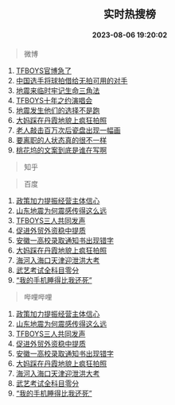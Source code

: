 <div align="center"><h2>实时热搜榜</h2><h4>2023-08-06 19:20:02</h4></div>

> 微博  

1. [TFBOYS官博急了](https://s.weibo.com/weibo?q=%23TFBOYS%E5%AE%98%E5%8D%9A%E6%80%A5%E4%BA%86%23&t=31&band_rank=1&Refer=top)<br />
2. [中国选手将球拍借给无拍可用的对手](https://s.weibo.com/weibo?q=%23%E4%B8%AD%E5%9B%BD%E9%80%89%E6%89%8B%E5%B0%86%E7%90%83%E6%8B%8D%E5%80%9F%E7%BB%99%E6%97%A0%E6%8B%8D%E5%8F%AF%E7%94%A8%E7%9A%84%E5%AF%B9%E6%89%8B%23&t=31&band_rank=2&Refer=top)<br />
3. [地震来临时牢记生命三角法](https://s.weibo.com/weibo?q=%23%E5%9C%B0%E9%9C%87%E6%9D%A5%E4%B8%B4%E6%97%B6%E7%89%A2%E8%AE%B0%E7%94%9F%E5%91%BD%E4%B8%89%E8%A7%92%E6%B3%95%23&t=31&band_rank=3&Refer=top)<br />
4. [TFBOYS十年之约演唱会](https://s.weibo.com/weibo?q=%23TFBOYS%E5%8D%81%E5%B9%B4%E4%B9%8B%E7%BA%A6%E6%BC%94%E5%94%B1%E4%BC%9A%23&t=31&band_rank=4&Refer=top)<br />
5. [地震发生他们的选择不是跑](https://s.weibo.com/weibo?q=%23%E5%9C%B0%E9%9C%87%E5%8F%91%E7%94%9F%E4%BB%96%E4%BB%AC%E7%9A%84%E9%80%89%E6%8B%A9%E4%B8%8D%E6%98%AF%E8%B7%91%23&t=31&band_rank=5&Refer=top)<br />
6. [大妈踩在丹霞地貌上疯狂拍照](https://s.weibo.com/weibo?q=%23%E5%A4%A7%E5%A6%88%E8%B8%A9%E5%9C%A8%E4%B8%B9%E9%9C%9E%E5%9C%B0%E8%B2%8C%E4%B8%8A%E7%96%AF%E7%8B%82%E6%8B%8D%E7%85%A7%23&t=31&band_rank=6&Refer=top)<br />
7. [老人敲击百万次后瓷盘出现一幅画](https://s.weibo.com/weibo?q=%23%E8%80%81%E4%BA%BA%E6%95%B2%E5%87%BB%E7%99%BE%E4%B8%87%E6%AC%A1%E5%90%8E%E7%93%B7%E7%9B%98%E5%87%BA%E7%8E%B0%E4%B8%80%E5%B9%85%E7%94%BB%23&t=31&band_rank=7&Refer=top)<br />
8. [要离职的人状态真的很不一样](https://s.weibo.com/weibo?q=%E8%A6%81%E7%A6%BB%E8%81%8C%E7%9A%84%E4%BA%BA%E7%8A%B6%E6%80%81%E7%9C%9F%E7%9A%84%E5%BE%88%E4%B8%8D%E4%B8%80%E6%A0%B7&t=31&band_rank=8&Refer=top)<br />
9. [桃花坞的文案到底是谁在写啊](https://s.weibo.com/weibo?q=%E6%A1%83%E8%8A%B1%E5%9D%9E%E7%9A%84%E6%96%87%E6%A1%88%E5%88%B0%E5%BA%95%E6%98%AF%E8%B0%81%E5%9C%A8%E5%86%99%E5%95%8A&t=31&band_rank=9&Refer=top)<br />

> 知乎  


> 百度  

1. [政策加力提振经营主体信心](https://www.baidu.com/s?wd=%E6%94%BF%E7%AD%96%E5%8A%A0%E5%8A%9B%E6%8F%90%E6%8C%AF%E7%BB%8F%E8%90%A5%E4%B8%BB%E4%BD%93%E4%BF%A1%E5%BF%83&sa=fyb_news&rsv_dl=fyb_news)<br />
2. [山东地震为何震感传得这么远](https://www.baidu.com/s?wd=%E5%B1%B1%E4%B8%9C%E5%9C%B0%E9%9C%87%E4%B8%BA%E4%BD%95%E9%9C%87%E6%84%9F%E4%BC%A0%E5%BE%97%E8%BF%99%E4%B9%88%E8%BF%9C&sa=fyb_news&rsv_dl=fyb_news)<br />
3. [TFBOYS三人共同发声](https://www.baidu.com/s?wd=TFBOYS%E4%B8%89%E4%BA%BA%E5%85%B1%E5%90%8C%E5%8F%91%E5%A3%B0&sa=fyb_news&rsv_dl=fyb_news)<br />
4. [促进外贸外资稳中提质](https://www.baidu.com/s?wd=%E4%BF%83%E8%BF%9B%E5%A4%96%E8%B4%B8%E5%A4%96%E8%B5%84%E7%A8%B3%E4%B8%AD%E6%8F%90%E8%B4%A8&sa=fyb_news&rsv_dl=fyb_news)<br />
5. [安徽一高校录取通知书出现错字](https://www.baidu.com/s?wd=%E5%AE%89%E5%BE%BD%E4%B8%80%E9%AB%98%E6%A0%A1%E5%BD%95%E5%8F%96%E9%80%9A%E7%9F%A5%E4%B9%A6%E5%87%BA%E7%8E%B0%E9%94%99%E5%AD%97&sa=fyb_news&rsv_dl=fyb_news)<br />
6. [大妈踩在丹霞地貌上疯狂拍照](https://www.baidu.com/s?wd=%E5%A4%A7%E5%A6%88%E8%B8%A9%E5%9C%A8%E4%B8%B9%E9%9C%9E%E5%9C%B0%E8%B2%8C%E4%B8%8A%E7%96%AF%E7%8B%82%E6%8B%8D%E7%85%A7&sa=fyb_news&rsv_dl=fyb_news)<br />
7. [海河入海口天津迎泄洪大考](https://www.baidu.com/s?wd=%E6%B5%B7%E6%B2%B3%E5%85%A5%E6%B5%B7%E5%8F%A3%E5%A4%A9%E6%B4%A5%E8%BF%8E%E6%B3%84%E6%B4%AA%E5%A4%A7%E8%80%83&sa=fyb_news&rsv_dl=fyb_news)<br />
8. [武艺考试全科目零分](https://www.baidu.com/s?wd=%E6%AD%A6%E8%89%BA%E8%80%83%E8%AF%95%E5%85%A8%E7%A7%91%E7%9B%AE%E9%9B%B6%E5%88%86&sa=fyb_news&rsv_dl=fyb_news)<br />
9. [“我的手机睡得比我还死”](https://www.baidu.com/s?wd=%E2%80%9C%E6%88%91%E7%9A%84%E6%89%8B%E6%9C%BA%E7%9D%A1%E5%BE%97%E6%AF%94%E6%88%91%E8%BF%98%E6%AD%BB%E2%80%9D&sa=fyb_news&rsv_dl=fyb_news)<br />

> 哔哩哔哩  

1. [政策加力提振经营主体信心](https://www.baidu.com/s?wd=%E6%94%BF%E7%AD%96%E5%8A%A0%E5%8A%9B%E6%8F%90%E6%8C%AF%E7%BB%8F%E8%90%A5%E4%B8%BB%E4%BD%93%E4%BF%A1%E5%BF%83&sa=fyb_news&rsv_dl=fyb_news)<br />
2. [山东地震为何震感传得这么远](https://www.baidu.com/s?wd=%E5%B1%B1%E4%B8%9C%E5%9C%B0%E9%9C%87%E4%B8%BA%E4%BD%95%E9%9C%87%E6%84%9F%E4%BC%A0%E5%BE%97%E8%BF%99%E4%B9%88%E8%BF%9C&sa=fyb_news&rsv_dl=fyb_news)<br />
3. [TFBOYS三人共同发声](https://www.baidu.com/s?wd=TFBOYS%E4%B8%89%E4%BA%BA%E5%85%B1%E5%90%8C%E5%8F%91%E5%A3%B0&sa=fyb_news&rsv_dl=fyb_news)<br />
4. [促进外贸外资稳中提质](https://www.baidu.com/s?wd=%E4%BF%83%E8%BF%9B%E5%A4%96%E8%B4%B8%E5%A4%96%E8%B5%84%E7%A8%B3%E4%B8%AD%E6%8F%90%E8%B4%A8&sa=fyb_news&rsv_dl=fyb_news)<br />
5. [安徽一高校录取通知书出现错字](https://www.baidu.com/s?wd=%E5%AE%89%E5%BE%BD%E4%B8%80%E9%AB%98%E6%A0%A1%E5%BD%95%E5%8F%96%E9%80%9A%E7%9F%A5%E4%B9%A6%E5%87%BA%E7%8E%B0%E9%94%99%E5%AD%97&sa=fyb_news&rsv_dl=fyb_news)<br />
6. [大妈踩在丹霞地貌上疯狂拍照](https://www.baidu.com/s?wd=%E5%A4%A7%E5%A6%88%E8%B8%A9%E5%9C%A8%E4%B8%B9%E9%9C%9E%E5%9C%B0%E8%B2%8C%E4%B8%8A%E7%96%AF%E7%8B%82%E6%8B%8D%E7%85%A7&sa=fyb_news&rsv_dl=fyb_news)<br />
7. [海河入海口天津迎泄洪大考](https://www.baidu.com/s?wd=%E6%B5%B7%E6%B2%B3%E5%85%A5%E6%B5%B7%E5%8F%A3%E5%A4%A9%E6%B4%A5%E8%BF%8E%E6%B3%84%E6%B4%AA%E5%A4%A7%E8%80%83&sa=fyb_news&rsv_dl=fyb_news)<br />
8. [武艺考试全科目零分](https://www.baidu.com/s?wd=%E6%AD%A6%E8%89%BA%E8%80%83%E8%AF%95%E5%85%A8%E7%A7%91%E7%9B%AE%E9%9B%B6%E5%88%86&sa=fyb_news&rsv_dl=fyb_news)<br />
9. [“我的手机睡得比我还死”](https://www.baidu.com/s?wd=%E2%80%9C%E6%88%91%E7%9A%84%E6%89%8B%E6%9C%BA%E7%9D%A1%E5%BE%97%E6%AF%94%E6%88%91%E8%BF%98%E6%AD%BB%E2%80%9D&sa=fyb_news&rsv_dl=fyb_news)<br />
